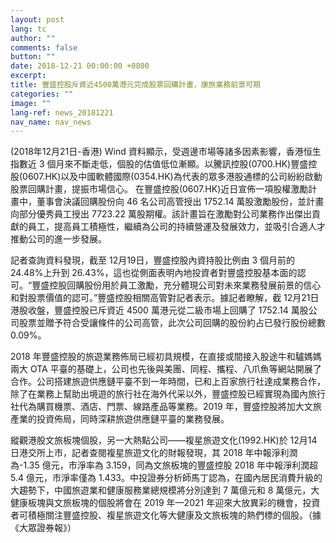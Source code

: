 ```yaml
---
layout: post
lang: tc
author: ""
comments: false
button: ""
date: 2018-12-21 00:00:00 +0800
excerpt:
title: 豐盛控股斥資近4500萬港元完成股票回購計畫，康旅業務前景可期
categories: ""
image: ""
lang-ref: news_20181221
nav_name: nav_news
---
```


(2018年12月21日-香港) Wind 資料顯示，受週邊市場等諸多因素影響，香港恒生指數近 3 個月來不斷走低，個股的估值低位漸顯。以騰訊控股(0700.HK)豐盛控股(0607.HK)以及中國軟體國際(0354.HK)為代表的眾多港股通標的公司紛紛啟動股票回購計畫，提振市場信心。
在豐盛控股(0607.HK)近日宣佈一項股權激勵計畫中，董事會決議回購股份向 46 名公司高管授出 1752.14 萬股激勵股份，並計畫向部分優秀員工授出 7723.22 萬股期權。該計畫旨在激勵對公司業務作出傑出貢獻的員工，提高員工積極性，繼續為公司的持續營運及發展效力，並吸引合適人才推動公司的進一步發展。

記者查詢資料發現，截至 12月19日，豐盛控股內資持股比例由 3 個月前的 24.48%上升到 26.43%，這也從側面表明內地投資者對豐盛控股基本面的認可。“豐盛控股回購股份用於員工激勵，充分體現公司對未來業務發展前景的信心和對股票價值的認可。”豐盛控股相關高管對記者表示。據記者瞭解，截 12月21日港股收盤，豐盛控股已斥資近 4500 萬港元從二級市場上回購了 1752.14 萬股公司股票並贈予符合受讓條件的公司高管，此次公司回購的股份約占已發行股份總數 0.09%。

2018 年豐盛控股的旅遊業務佈局已經初具規模，在直接或間接入股途牛和驢媽媽兩大 OTA 平臺的基礎上，公司也先後與美團、同程、攜程、八爪魚等網站開展了合作。公司搭建旅遊供應鏈平臺不到一年時間，已和上百家旅行社達成業務合作，除了在業務上幫助出境遊的旅行社在海外代采以外，豐盛控股已經實現為國內旅行社代為購買機票、酒店、門票、線路產品等業務。2019 年，豐盛控股將加大文旅產業的投資佈局，同時深耕旅遊供應鏈平臺的業務發展。

縱觀港股文旅板塊個股，另一大熱點公司——複星旅遊文化(1992.HK)於 12月14日港交所上市，記者查閱複星旅遊文化的財報發現，其 2018 年中報淨利潤為-1.35 億元，市淨率為 3.159，同為文旅板塊的豐盛控股 2018 年中報淨利潤超 5.4 億元，市淨率僅為 1.433。中投證券分析師馬丁認為，在國內居民消費升級的大趨勢下，中國旅遊業和健康服務業總規模將分別達到 7 萬億元和 8 萬億元，大健康板塊與文旅板塊的個股將會在 2019 年—2021 年迎來大放異彩的機會，投資者可積極關注豐盛控股、複星旅遊文化等大健康及文旅板塊的熱們標的個股。（據《大眾證券報》）
